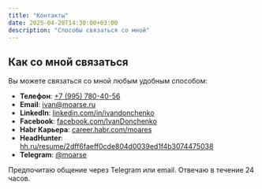 ```yaml
---
title: "Контакты"
date: 2025-04-20T14:30:00+03:00
description: "Способы связаться со мной"
---
```


## Как со мной связаться

Вы можете связаться со мной любым удобным способом:

- **Телефон**: [+7 (995) 780-40-56](tel:+79957804056)
- **Email**: [ivan@moarse.ru](mailto:ivan@moarse.ru)
- **LinkedIn**: [linkedin.com/in/ivandonchenko](https://linkedin.com/in/ivandonchenko)
- **Facebook**: [facebook.com/IvanDonchenko](https://facebook.com/IvanDonchenko)
- **Habr Карьера**: [career.habr.com/moares](https://career.habr.com/moares)
- **HeadHunter**: [hh.ru/resume/2dff6faeff0cde804d0039ed1f4b3074475038](https://spb.hh.ru/resume/2dff6faeff0cde804d0039ed1f4b3074475038)
- **Telegram**: [@moarse](https://t.me/moarse)

Предпочитаю общение через Telegram или email. Отвечаю в течение 24 часов.